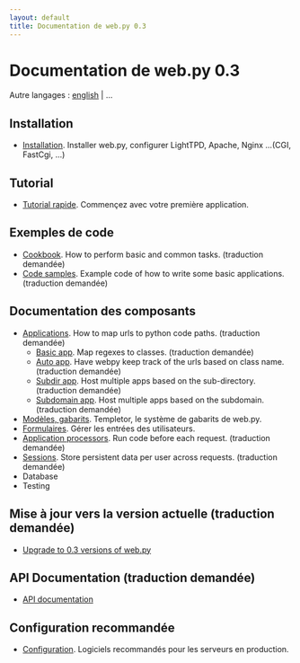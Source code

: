 ```yaml
---
layout: default
title: Documentation de web.py 0.3
---
```


# Documentation de web.py 0.3

Autre langages : [english](/docs/0.3) | ...

## Installation
* [Installation](/install/fr). Installer web.py, configurer LightTPD, Apache, Nginx ...(CGI, FastCgi, ...)

## Tutorial

* [Tutorial rapide](/tutorial3.fr). Commençez avec votre première application.

## Exemples de code

* [Cookbook](/cookbook). How to perform basic and common tasks. (traduction demandée)
* [Code samples](/src). Example code of how to write some basic applications. (traduction demandée)

## Documentation des composants
* [Applications](/docs/0.3/apps). How to map urls to python code paths. (traduction demandée)
    * [Basic app](/docs/0.3/apps/basic). Map regexes to classes. (traduction demandée)
    * [Auto app](/docs/0.3/apps/auto). Have webpy keep track of the urls based on class name. (traduction demandée)
    * [Subdir app](/docs/0.3/apps/subdir). Host multiple apps based on the sub-directory. (traduction demandée)
    * [Subdomain app](/docs/0.3/apps/subdomain). Host multiple apps based on the subdomain. (traduction demandée)
* [Modèles, gabarits](/docs/0.3/templetor.fr). Templetor, le système de gabarits de web.py.
* [Formulaires](/docs/0.3/form.fr). Gérer les entrées des utilisateurs.
* [Application processors](/docs/0.3/app_processors). Run code before each request. (traduction demandée)
* [Sessions](/docs/0.3/sessions). Store persistent data per user across requests. (traduction demandée)
* Database
* Testing

## Mise à jour vers la version actuelle (traduction demandée)

* [Upgrade to 0.3 versions of web.py](/docs/0.3/upgrade)  


## API Documentation (traduction demandée)

* [API documentation](/docs/0.3/api)

## Configuration recommandée

* [Configuration](/recommended_setup/fr). Logiciels recommandés pour les serveurs en production.